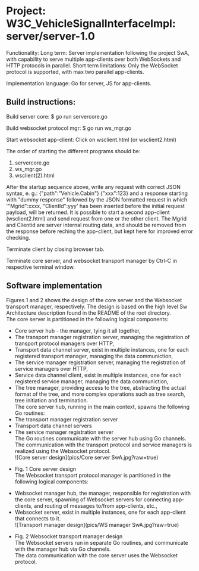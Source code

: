 # Project: W3C_VehicleSignalInterfaceImpl: server/server-1.0

Functionality: 
	Long term: Server implementation following the project SwA, with capability to serve multiple app-clients over both WebSockets and HTTP protocols in parallel.
	Short term limitations: Only the WebSocket protocol is supported, with max two parallel app-clients.

Implementation language: Go for server, JS for app-clients.


## Build instructions:
Build server core:
$ go run servercore.go

Build websocket protocol mgr:
$ go run ws_mgr.go

Start websocket app-client:
Click on wsclient.html (or wsclient2.html)

The order of starting the different programs should be:
1. servercore.go
2. ws_mgr.go
3. wsclient(2).html

After the startup sequence above, write any request with correct JSON syntax, e. g.:
{"path":"Vehicle.Cabin"}
{"xxx":123}
and a response starting with "dummy response" followed by the JSON formatted request in which '"Mgrid":xxxx, "ClientId":yyy' has been inserted before the initial request payload, will be returned. 
It is possible to start a second app-client (wsclient2.html) and send request from one or the other client. 
The Mgrid and Clientid are server internal routing data, and should be removed from the response before reching the app-client, but kept here for improved error checking.

Terminate client by closing browser tab.

Terminate core server, and websocket transport manager by Ctrl-C in respective terminal window.

## Software implementation
Figures 1 and 2 shows the design of the core server and the Websocket transport manager, respectively. The design is based on the high level Sw Architecture description found in the README of the root directory.<br>
The core server is partitioned in the following logical components:<br>
- Core server hub - the manager, tying it all together,<br>
- The transport manager registration server, managing the registration of transport protocol managers over HTTP,<br>
- Transport data channel server, exist in multiple instances, one for each registered transport manager, managing the data communiction,<br>
- The service manager registration server, managing the registration of service managers over HTTP,<br>
- Service data channel client, exist in multiple instances, one for each registered service manager, managing the data communiction,<br>
- The tree manager, providing access to the tree, abstracting the actual format of the tree, and more complex operations such as tree search, tree initiation and termination.<br>
The core server hub, running in the main context, spawns the following Go routines:<br>
- The transport manager registration server<br>
- Transport data channel servers<br>
- The service manager registration server<br>
The Go routines communicate with the server hub using Go channels.<br>
The communication with the transport protocol and service managers is realized using the Websocket protocol.<br>
![Core server design](pics/Core server SwA.jpg?raw=true)<br>
* Fig. 1 Core server design<br>
The Websocket transport protocol manager is partitioned in the following logical components:<br>
- Websocket manager hub, the manager, responsible for registration with the core server, spawning of Websocket servers for connecting app-clients, and routing of messages to/from app-clients, etc.,<br>
- Websocket server,  exist in multiple instances, one for each app-client that connects to it.<br>
![Transport manager design](pics/WS manager SwA.jpg?raw=true)<br>
* Fig. 2 Websocket transport manager design<br>
The Websocket servers run in separate Go routines, and communicate with the manager hub via Go channels.<br>
The data communication with the core server uses the Websocket protocol.<br>
